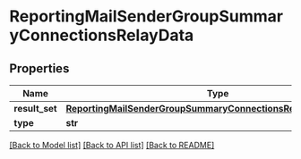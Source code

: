 # ReportingMailSenderGroupSummaryConnectionsRelayData

## Properties
Name | Type | Description | Notes
------------ | ------------- | ------------- | -------------
**result_set** | [**ReportingMailSenderGroupSummaryConnectionsRelayDataResultSet**](ReportingMailSenderGroupSummaryConnectionsRelayDataResultSet.md) |  | [optional] 
**type** | **str** |  | [optional] 

[[Back to Model list]](../README.md#documentation-for-models) [[Back to API list]](../README.md#documentation-for-api-endpoints) [[Back to README]](../README.md)

